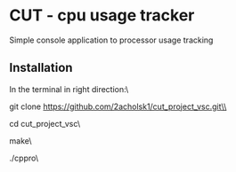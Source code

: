 # CUT - cpu usage tracker
Simple console application to processor usage tracking
## Installation

In the terminal in right direction:\\

git clone https://github.com/2acholsk1/cut_project_vsc.git\\

cd cut_project_vsc\\

make\\

./cppro\\